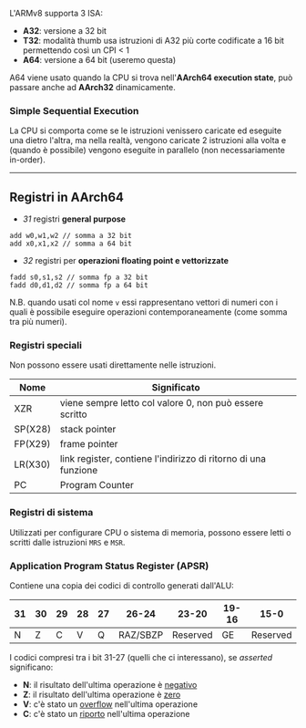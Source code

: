 L'ARMv8 supporta 3 ISA:
- **A32**: versione a 32 bit
- **T32**: modalità thumb usa istruzioni di A32 più corte codificate a 16 bit permettendo così un CPI < 1
- **A64**: versione a 64 bit (useremo questa)

A64 viene usato quando la CPU si trova nell'**AArch64 execution state**, può passare anche ad **AArch32** dinamicamente.

### Simple Sequential Execution
La CPU si comporta come se le istruzioni venissero caricate ed eseguite una dietro l'altra, ma nella realtà, vengono caricate 2 istruzioni alla volta e (quando è possibile) vengono eseguite in parallelo (non necessariamente in-order).

---
## Registri in AArch64
- _31_ registri **general purpose**
```armasm
add w0,w1,w2 // somma a 32 bit 
add x0,x1,x2 // somma a 64 bit
```

- _32_ registri per **operazioni floating point e vettorizzate**
```armasm
fadd s0,s1,s2 // somma fp a 32 bit 
fadd d0,d1,d2 // somma fp a 64 bit
```
N.B. quando usati col nome `v` essi rappresentano vettori di numeri con i quali è possibile eseguire operazioni contemporaneamente (come somma tra più numeri).

### Registri speciali
Non possono essere usati direttamente nelle istruzioni.

| **Nome** | **Significato**                                                |
| -------- | -------------------------------------------------------------- |
| XZR      | viene sempre letto col valore 0, non può essere scritto        |
| SP(X28)  | stack pointer                                                  |
| FP(X29)  | frame pointer                                                  |
| LR(X30)  | link register, contiene l'indirizzo di ritorno di una funzione |
| PC       | Program Counter                                                |

### Registri di sistema
Utilizzati per configurare CPU o sistema di memoria, possono essere letti o scritti dalle istruzioni `MRS` e `MSR`.

### Application Program Status Register (APSR)
Contiene una copia dei codici di controllo generati dall'ALU:

| **31** | **30** | **29** | **28** | **27** | **26-24** | **23-20** | **19-16** | **15-0** |
| ------ | ------ | ------ | ------ | ------ | --------- | --------- | --------- | -------- |
| N      | Z      | C      | V      | Q      | RAZ/SBZP  | Reserved  | GE        | Reserved         |

I codici compresi tra i bit 31-27 (quelli che ci interessano), se _asserted_ significano:
- **N**: il risultato dell'ultima operazione è <u>negativo</u>
- **Z**: il risultato dell'ultima operazione è <u>zero</u>
- **V**: c'è stato un <u>overflow</u> nell'ultima operazione
- **C**: c'è stato un <u>riporto</u> nell'ultima operazione
